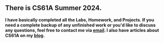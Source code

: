 ## There is CS61A Summer 2024.

**I have basically completed all the Labs, Homework, and Projects. 
If you need a complete backup of any unfinished work or you'd like to discuss any questions, feel free to contact me via [email](clashandclash@proton.me). I also have articles about CS61A on my [blog](https://moiseak.github.io/).**